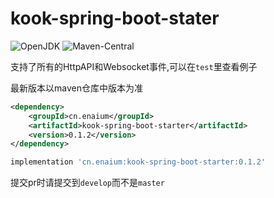# kook-spring-boot-stater

![OpenJDK](https://img.shields.io/badge/OpenJDK-11-purple?style=for-the-badge&logo=OpenJDK)
![Maven-Central](https://img.shields.io/maven-central/v/cn.enaium/kook-spring-boot-starter?style=for-the-badge)

支持了所有的HttpAPI和Websocket事件,可以在`test`里查看例子

最新版本以maven仓库中版本为准

```xml
<dependency>
    <groupId>cn.enaium</groupId>
    <artifactId>kook-spring-boot-starter</artifactId>
    <version>0.1.2</version>
</dependency>
```

```groovy
implementation 'cn.enaium:kook-spring-boot-starter:0.1.2'
```

提交pr时请提交到`develop`而不是`master`